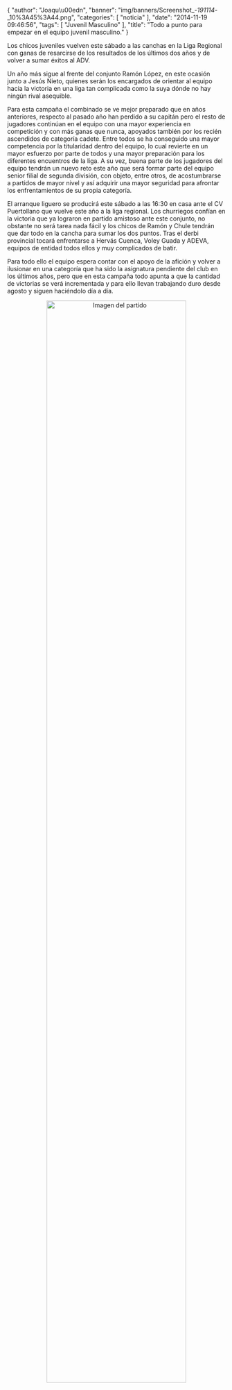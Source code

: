 {
  "author": "Joaqu\u00edn", 
  "banner": "img/banners/Screenshot_-_191114_-_10%3A45%3A44.png", 
  "categories": [
    "noticia"
  ], 
  "date": "2014-11-19 09:46:56", 
  "tags": [
    "Juvenil Masculino"
  ], 
  "title": "Todo a punto para empezar en el equipo juvenil masculino."
}

Los chicos juveniles vuelven este sábado a las canchas en la Liga Regional con ganas de resarcirse de los resultados de los últimos dos años y de volver a sumar éxitos al ADV.

Un año más sigue al frente del conjunto Ramón López, en este ocasión junto a Jesús Nieto, quienes serán los encargados de orientar al equipo hacia la victoria en una liga tan complicada como la suya dónde no hay ningún rival asequible.

Para esta campaña el combinado se ve mejor preparado que en años anteriores, respecto al pasado año han perdido a su capitán pero el resto de jugadores continúan en el equipo con una mayor experiencia en competición y con más ganas que nunca, apoyados también por los recién ascendidos de categoría cadete. Entre todos se ha conseguido una mayor competencia por la titularidad dentro del equipo, lo cual revierte en un mayor esfuerzo por parte de todos y una mayor preparación para los diferentes encuentros de la liga. A su vez, buena parte de los jugadores del equipo tendrán un nuevo reto este año que será formar parte del equipo senior filial de segunda división, con objeto, entre otros, de acostumbrarse a partidos de mayor nivel y así adquirir una mayor seguridad para afrontar los enfrentamientos de su propia categoría.

El arranque liguero se producirá este sábado a las 16:30 en casa ante el CV Puertollano que vuelve este año a la liga regional. Los churriegos confían en la victoria que ya lograron en partido amistoso ante este conjunto, no obstante no será tarea nada fácil y los chicos de Ramón y Chule tendrán que dar todo en la cancha para sumar los dos puntos. Tras el derbi provincial tocará enfrentarse a Hervás Cuenca, Voley Guada y ADEVA, equipos de entidad todos ellos y muy complicados de batir.

Para todo ello el equipo espera contar con el apoyo de la afición y volver a ilusionar en una categoría que ha sido la asignatura pendiente del club en los últimos años, pero que en esta campaña todo apunta a que la cantidad de victorias se verá incrementada y para ello llevan trabajando duro desde agosto y siguen haciéndolo día a día.

<center>
<a target="_new" href="http://www.advmiguelturra.org/drupal/sites/default/files/Screenshot%20-%20191114%20-%2010%3A45%3A44.png"> 
<img alt="Imagen del partido" width="80%" align="center" src="http://www.advmiguelturra.org/drupal/sites/default/files/Screenshot%20-%20191114%20-%2010%3A45%3A44.png"/> </a> </center>

